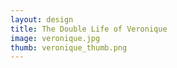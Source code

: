 ```yaml
---
layout: design
title: The Double Life of Veronique
image: veronique.jpg
thumb: veronique_thumb.png
---
```

